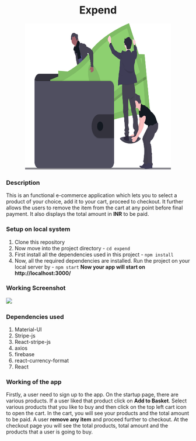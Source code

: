 <h1 align='center'>Expend</h1>

<p align='center'><img src='https://raw.githubusercontent.com/pranjals149/acevent/75eed4a1a0a65bdde48eddf5e5c061fca26b3934/expend/expend.svg' height=400 width=400 /></p>

### Description

This is an functional e-commerce application which lets you to select a product of your choice, add it to your cart, proceed to checkout. It further allows the users to remove the item from the cart at any point before final payment. It also displays the total amount in **INR** to be paid.

### Setup on local system

1. Clone this repository
2. Now move into the project directory - `cd expend`
3. First install all the dependencies used in this project - `npm install`
4. Now, all the required dependencies are installed. Run the project on your local server by - `npm start`
   **Now your app will start on http://localhost:3000/**

### Working Screenshot

<img src='./Expend.gif' />

### Dependencies used

1. Material-UI
2. Stripe-js
3. React-stripe-js
4. axios
5. firebase
6. react-currency-format
7. React

### Working of the app

Firstly, a user need to sign up to the app. On the startup page, there are various products. If a user liked that product click on **Add to Basket**. Select various products that you like to buy and then click on the top left cart icon to open the cart. In the cart, you will see your products and the total amount to be paid. A user **remove any item** and proceed further to checkout. At the checkout page you will see the total products, total amount and the products that a user is going to buy.
